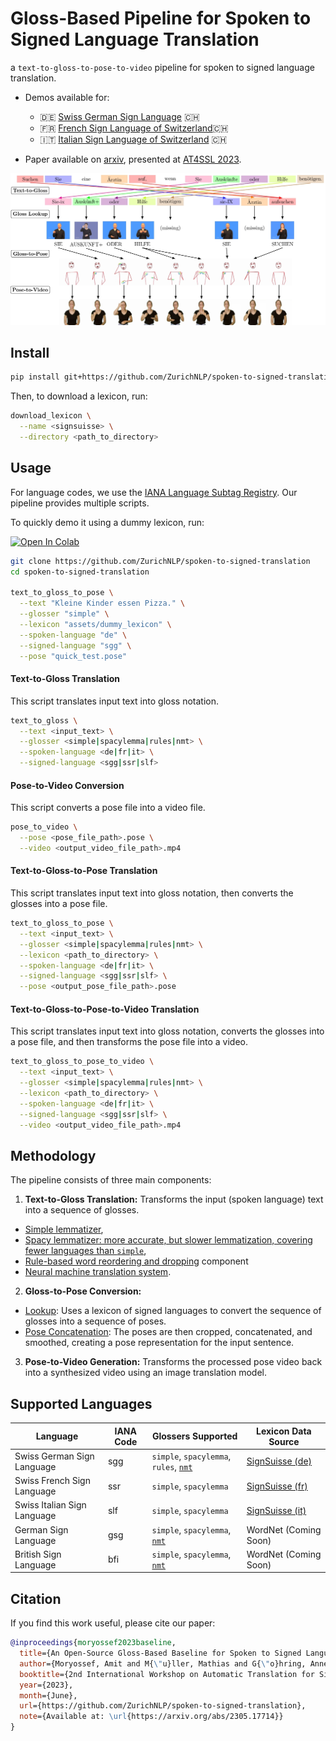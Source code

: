 # Gloss-Based Pipeline for Spoken to Signed Language Translation

a `text-to-gloss-to-pose-to-video` pipeline for spoken to signed language translation.

- Demos available for:
  - 🇩🇪 [Swiss German Sign Language](https://sign.mt/?sil=sgg&spl=de) 🇨🇭
  - 🇫🇷 [French Sign Language of Switzerland](https://sign.mt/?sil=ssr&spl=fr)🇨🇭
  - 🇮🇹 [Italian Sign Language of Switzerland](https://sign.mt/?sil=slf&spl=it) 🇨🇭

- Paper available on [arxiv](https://arxiv.org/abs/2305.17714), presented
  at [AT4SSL 2023](https://sites.google.com/tilburguniversity.edu/at4ssl2023/).

![Visualization of our pipeline](assets/pipeline.jpg)

## Install

```bash
pip install git+https://github.com/ZurichNLP/spoken-to-signed-translation.git
```

Then, to download a lexicon, run:
```bash
download_lexicon \
  --name <signsuisse> \
  --directory <path_to_directory>
```

## Usage

For language codes, we use the [IANA Language Subtag Registry](https://www.iana.org/assignments/language-subtag-registry/language-subtag-registry).
Our pipeline provides multiple scripts. 

To quickly demo it using a dummy lexicon, run:

<a target="_blank" href="https://colab.research.google.com/drive/1UtBmfBIhUa2EdLMnWJr0hxAOZelQ50_9?usp=sharing">
  <img src="https://colab.research.google.com/assets/colab-badge.svg" alt="Open In Colab"/>
</a>

```bash
git clone https://github.com/ZurichNLP/spoken-to-signed-translation
cd spoken-to-signed-translation

text_to_gloss_to_pose \
  --text "Kleine Kinder essen Pizza." \
  --glosser "simple" \
  --lexicon "assets/dummy_lexicon" \
  --spoken-language "de" \
  --signed-language "sgg" \
  --pose "quick_test.pose"
```



#### Text-to-Gloss Translation

This script translates input text into gloss notation. 

```bash
text_to_gloss \
  --text <input_text> \
  --glosser <simple|spacylemma|rules|nmt> \
  --spoken-language <de|fr|it> \
  --signed-language <sgg|ssr|slf>
```

#### Pose-to-Video Conversion

This script converts a pose file into a video file.

```bash
pose_to_video \
  --pose <pose_file_path>.pose \
  --video <output_video_file_path>.mp4
```

#### Text-to-Gloss-to-Pose Translation

This script translates input text into gloss notation, then converts the glosses into a pose file.

```bash
text_to_gloss_to_pose \
  --text <input_text> \
  --glosser <simple|spacylemma|rules|nmt> \
  --lexicon <path_to_directory> \
  --spoken-language <de|fr|it> \
  --signed-language <sgg|ssr|slf> \
  --pose <output_pose_file_path>.pose
```

#### Text-to-Gloss-to-Pose-to-Video Translation

This script translates input text into gloss notation, converts the glosses into a pose file, and then transforms the pose file into a video.

```bash
text_to_gloss_to_pose_to_video \
  --text <input_text> \
  --glosser <simple|spacylemma|rules|nmt> \
  --lexicon <path_to_directory> \
  --spoken-language <de|fr|it> \
  --signed-language <sgg|ssr|slf> \
  --video <output_video_file_path>.mp4
```

## Methodology

The pipeline consists of three main components:

1. **Text-to-Gloss Translation:**
   Transforms the input (spoken language) text into a sequence of glosses.

- [Simple lemmatizer](src/text_to_gloss/simple.py),
- [Spacy lemmatizer: more accurate, but slower lemmatization, covering fewer languages than `simple`](src/text_to_gloss/spacylemma.py),
- [Rule-based word reordering and dropping](src/text_to_gloss/rules.py) component
- [Neural machine translation system](src/text_to_gloss/nmt.py).

2. **Gloss-to-Pose Conversion:**

- [Lookup](src/gloss_to_pose/lookup.py): Uses a lexicon of signed languages to convert the sequence of glosses into a
  sequence of poses.
- [Pose Concatenation](src/gloss_to_pose/concatenate.py): The poses are then cropped, concatenated, and smoothed,
  creating a pose representation for the input sentence.

3. **Pose-to-Video Generation:** Transforms the processed pose video back into a synthesized video using an image
   translation model.

## Supported Languages

| Language                    | IANA Code | Glossers Supported                                                                                                                                         | Lexicon Data Source                                  |
|-----------------------------|-----------|------------------------------------------------------------------------------------------------------------------------------------------------------------|------------------------------------------------------|
| Swiss German Sign Language  | sgg       | `simple`, `spacylemma`, `rules`, [`nmt`](https://github.com/ZurichNLP/spoken-to-signed-translation/tree/main/spoken_to_signed/text_to_gloss#nmt-component) | [SignSuisse (de)](https://signsuisse.sgb-fss.ch/de/) |
| Swiss French Sign Language  | ssr       | `simple`, `spacylemma`                                                                                                                                                   | [SignSuisse (fr)](https://signsuisse.sgb-fss.ch/fr/) |
| Swiss Italian Sign Language | slf       | `simple`, `spacylemma`                                                                                                                                                   | [SignSuisse (it)](https://signsuisse.sgb-fss.ch/it/) |
| German Sign Language        | gsg       | `simple`, `spacylemma`, [`nmt`](https://github.com/ZurichNLP/spoken-to-signed-translation/tree/main/spoken_to_signed/text_to_gloss#nmt-component)                        | WordNet (Coming Soon)                                |
| British Sign Language       | bfi       | `simple`, `spacylemma`, [`nmt`](TODO-model-link)                                                                                                                         | WordNet (Coming Soon)                                |


## Citation

If you find this work useful, please cite our paper:

```bib
@inproceedings{moryossef2023baseline,
  title={An Open-Source Gloss-Based Baseline for Spoken to Signed Language Translation},
  author={Moryossef, Amit and M{\"u}ller, Mathias and G{\"o}hring, Anne and Jiang, Zifan and Goldberg, Yoav and Ebling, Sarah},
  booktitle={2nd International Workshop on Automatic Translation for Signed and Spoken Languages (AT4SSL)},
  year={2023},
  month={June},
  url={https://github.com/ZurichNLP/spoken-to-signed-translation},
  note={Available at: \url{https://arxiv.org/abs/2305.17714}}
}
```
